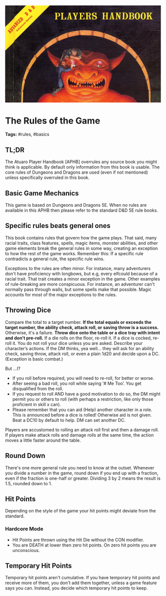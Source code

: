 ![header](./assets/images/heading.jpg)

# The Rules of the Game

**Tags:** #rules, #basics

## TL;DR
The Atuaro Player Handbook [APHB] overrules any source book you might think is applicable. By default only information from this book is usable. The core rules of Dungeons and Dragons are used (even if not mentioned) unless specifically overruled in this book.

## Basic Game Mechanics
This game is based on Dungeons and Dragons 5E. When no rules are available in this APHB then please refer to the standard D&D 5E rule books.

## Specific rules beats general ones
This book contains rules that govern how the game plays. That said, many racial traits, class features, spells, magic items, monster abilities, and other game elements break the general rules in some way, creating an exception to how the rest of the game works. Remember this: If a specific rule contradicts a general rule, the specific rule wins. 

Exceptions to the rules are often minor. For instance, many adventurers don't have proficiency with longbows, but e.g, every elfcould  because of a racial trait. That trait creates a minor exception in the game. Other examples of rule-breaking are more conspicuous. For instance, an adventurer can't normally pass through walls, but some spells make that possible. Magic accounts for most of the major exceptions to the rules.

## Throwing Dice
Compare the total to a target number. **If the total equals or exceeds the target number, the ability check, attack roll, or saving throw is a success.** Otherwise, it's a failure. **Throw dice onto the table or a dice tray with intent and don't pre-roll.** If a die rolls on the floor, re-roll it. If a dice is cocked, re-roll it. You do not roll your dice unless you are asked. Describe your character’s actions. If the DM thinks, yea well… they will ask for an ability check, saving throw, attack roll, or even a plain 1d20 and decide upon a DC. (Exception is basic combat.)

But ...I?
* If you roll before required, you will need to re-roll, for better or worse.
* After seeing a bad roll, you roll while saying ‘# Me Too’. You get disqualified from the roll.
* If you request to roll AND have a good motivation to do so, the DM might permit you or others to roll (with perhaps a restriction, like only those proficient in skill x can).
* Please remember that you can aid (Help) another character in a role. This is announced before a dice is rolled! Otherwise aid is not given. Beat a DC10 by default to help. DM can set another DC.

Players are accustomed to rolling an attack roll first and then a damage roll. If players make attack rolls and damage rolls at the same time, the action moves a little faster around the table.

## Round Down
There's one more general rule you need to know at the outset. Whenever you divide a number in the game, round down if you end up with a fraction, even if the fraction is one-half or greater. Dividing 3 by 2 means the result is 1.5, rounded down to 1.

## Hit Points
Depending on the style of the game your hit points might deviate from the standard.

### Hardcore Mode
* Hit Points are thrown using the Hit Die without the CON modifier.
* You are DEATH at lower then zero hit points. On zero hit points you are unconscious.

## Temporary Hit Points
Temporary hit points aren't cumulative. If you have temporary hit points and receive more of them, you don't add them together, unless a game feature says you can. Instead, you decide which temporary hit points to keep.